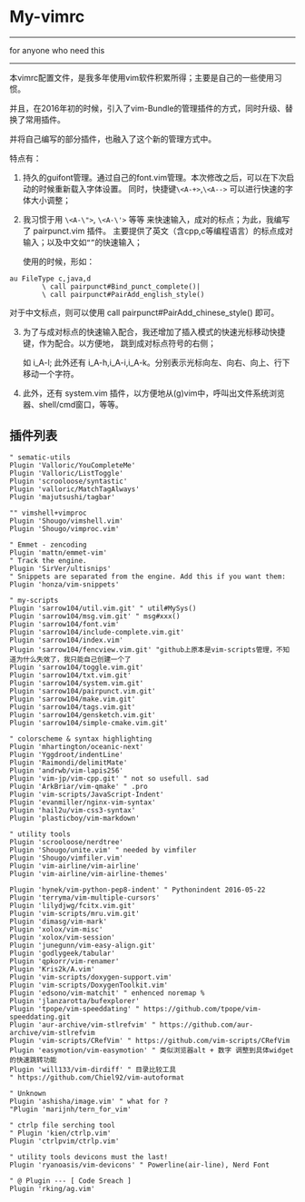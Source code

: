 # My-vimrc

------------------------------

for anyone who need this

----------------------------------------------------------------------

本vimrc配置文件，是我多年使用vim软件积累所得；主要是自己的一些使用习惯。

并且，在2016年初的时候，引入了vim-Bundle的管理插件的方式，同时升级、替换了常用插件。

并将自己编写的部分插件，也融入了这个新的管理方式中。

特点有：

1. 持久的guifont管理。通过自己的font.vim管理。本次修改之后，可以在下次启动的时候重新载入字体设置。
   同时，快捷键`\<A-+>`,`\<A-->` 可以进行快速的字体大小调整；

2. 我习惯于用 `\<A-\">`, `\<A-\'>` 等等 来快速输入，成对的标点；为此，我编写了 pairpunct.vim 插件。
   主要提供了英文（含cpp,c等编程语言）的标点成对输入；以及中文如`“”`的快速输入；

   使用的时候，形如：

```vim
au FileType c,java,d
	    \ call pairpunct#Bind_punct_complete()|
	    \ call pairpunct#PairAdd_english_style()
```

   对于中文标点，则可以使用 call pairpunct#PairAdd_chinese_style() 即可。

3. 为了与成对标点的快速输入配合，我还增加了插入模式的快速光标移动快捷键，作为配合。以方便地，
   跳到成对标点符号的右侧；

   如 i_A-l; 此外还有 i_A-h,i_A-i,i_A-k。分别表示光标向左、向右、向上、行下移动一个字符。

4. 此外，还有 system.vim 插件，以方便地从(g)vim中，呼叫出文件系统浏览器、shell/cmd窗口，等等。

## 插件列表

```vim
" sematic-utils
Plugin 'Valloric/YouCompleteMe'
Plugin 'Valloric/ListToggle'
Plugin 'scrooloose/syntastic'
Plugin 'valloric/MatchTagAlways'
Plugin 'majutsushi/tagbar'

"" vimshell+vimproc
Plugin 'Shougo/vimshell.vim'
Plugin 'Shougo/vimproc.vim'

" Emmet - zencoding
Plugin 'mattn/emmet-vim'
" Track the engine.
Plugin 'SirVer/ultisnips'
" Snippets are separated from the engine. Add this if you want them:
Plugin 'honza/vim-snippets'

" my-scripts
Plugin 'sarrow104/util.vim.git' " util#MySys()
Plugin 'sarrow104/msg.vim.git' " msg#xxx()
Plugin 'sarrow104/font.vim'
Plugin 'sarrow104/include-complete.vim.git'
Plugin 'sarrow104/index.vim'
Plugin 'sarrow104/fencview.vim.git' "github上原本是vim-scripts管理，不知道为什么失效了，我只能自己创建一个了
Plugin 'sarrow104/toggle.vim.git'
Plugin 'sarrow104/txt.vim.git'
Plugin 'sarrow104/system.vim.git'
Plugin 'sarrow104/pairpunct.vim.git'
Plugin 'sarrow104/make.vim.git'
Plugin 'sarrow104/tags.vim.git'
Plugin 'sarrow104/gensketch.vim.git'
Plugin 'sarrow104/simple-cmake.vim.git'

" colorscheme & syntax highlighting
Plugin 'mhartington/oceanic-next'
Plugin 'Yggdroot/indentLine'
Plugin 'Raimondi/delimitMate'
Plugin 'andrwb/vim-lapis256'
Plugin 'vim-jp/vim-cpp.git' " not so usefull. sad
Plugin 'ArkBriar/vim-qmake' " .pro
Plugin 'vim-scripts/JavaScript-Indent'
Plugin 'evanmiller/nginx-vim-syntax'
Plugin 'hail2u/vim-css3-syntax'
Plugin 'plasticboy/vim-markdown'

" utility tools
Plugin 'scrooloose/nerdtree'
Plugin 'Shougo/unite.vim' " needed by vimfiler
Plugin 'Shougo/vimfiler.vim'
Plugin 'vim-airline/vim-airline'
Plugin 'vim-airline/vim-airline-themes'

Plugin 'hynek/vim-python-pep8-indent' " Pythonindent 2016-05-22
Plugin 'terryma/vim-multiple-cursors'
Plugin 'lilydjwg/fcitx.vim.git'
Plugin 'vim-scripts/mru.vim.git'
Plugin 'dimasg/vim-mark'
Plugin 'xolox/vim-misc'
Plugin 'xolox/vim-session'
Plugin 'junegunn/vim-easy-align.git'
Plugin 'godlygeek/tabular'
Plugin 'qpkorr/vim-renamer'
Plugin 'Kris2k/A.vim'
Plugin 'vim-scripts/doxygen-support.vim'
Plugin 'vim-scripts/DoxygenToolkit.vim'
Plugin 'edsono/vim-matchit' " enhenced noremap %
Plugin 'jlanzarotta/bufexplorer'
Plugin 'tpope/vim-speeddating' " https://github.com/tpope/vim-speeddating.git
Plugin 'aur-archive/vim-stlrefvim' " https://github.com/aur-archive/vim-stlrefvim
Plugin 'vim-scripts/CRefVim' " https://github.com/vim-scripts/CRefVim
Plugin 'easymotion/vim-easymotion' " 类似浏览器alt + 数字 调整到具体widget的快速跳转功能
Plugin 'will133/vim-dirdiff' " 目录比较工具
" https://github.com/Chiel92/vim-autoformat

" Unknown
Plugin 'ashisha/image.vim' " what for ?
"Plugin 'marijnh/tern_for_vim'

" ctrlp file serching tool
" Plugin 'kien/ctrlp.vim'
Plugin 'ctrlpvim/ctrlp.vim'

" utility tools devicons must the last!
Plugin 'ryanoasis/vim-devicons' " Powerline(air-line), Nerd Font

" @ Plugin --- [ Code Sreach ]
Plugin 'rking/ag.vim'
```
